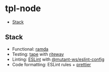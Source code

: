 <!-- markdownlint-disable line-length -->

# tpl-node

<!-- vim-markdown-toc GFM -->

* [Stack](#stack)

<!-- vim-markdown-toc -->

## Stack

* Functional: [ramda](https://github.com/@mutant-ws/m)
* Testing: [tape](https://github.com/substack/tape) with [riteway](https://github.com/ericelliott/riteway)
* Linting: [ESLint](https://github.com/eslint/eslint) with [@mutant-ws/eslint-config](https://github.com/mutant-ws/eslint-config)
* Code formatting: ESLint rules + [prettier](https://github.com/prettier/prettier)
